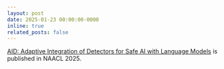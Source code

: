 ```yaml
---
layout: post
date: 2025-01-23 00:00:00-0000
inline: true
related_posts: false
---
```


[AID: Adaptive Integration of Detectors for Safe AI with Language Models]() is published in NAACL 2025.

